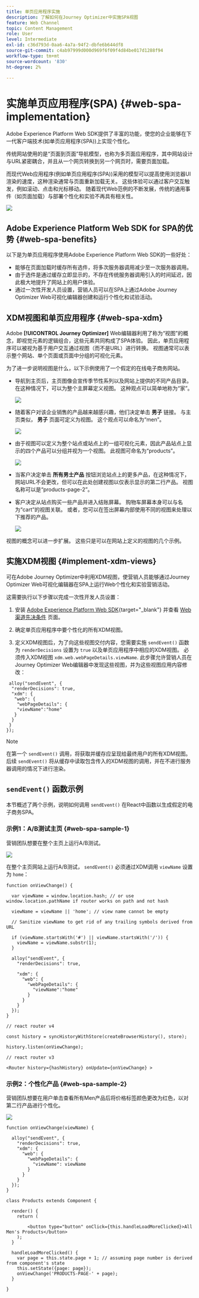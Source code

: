 ```yaml
---
title: 单页应用程序实施
description: 了解如何在Journey Optimizer中实施SPA视图
feature: Web Channel
topic: Content Management
role: User
level: Intermediate
exl-id: c36d793d-0aa6-4a7a-94f2-dbfe6b644df8
source-git-commit: c4ab97999d000d969f6f09f4d84be017d1288f94
workflow-type: tm+mt
source-wordcount: '830'
ht-degree: 2%

---
```


# 实施单页应用程序(SPA) {#web-spa-implementation}

Adobe Experience Platform Web SDK提供了丰富的功能，使您的企业能够在下一代客户端技术(如单页应用程序(SPA))上实现个性化。

传统网站使用的是“页面到页面”导航模型，也称为多页面应用程序，其中网站设计与URL紧密耦合，并且从一个网页转换到另一个网页时，需要页面加载。

而现代Web应用程序(例如单页应用程序(SPA))采用的模型可以提高使用浏览器UI渲染的速度，这种渲染通常与页面重新加载无关。 这些体验可以通过客户交互触发，例如滚动、点击和光标移动。 随着现代Web范例的不断发展，传统的通用事件（如页面加载）与部署个性化和实验不再具有相关性。

![](assets/web-spa-vs-traditional-lifecycle.png)

## Adobe Experience Platform Web SDK for SPA的优势 {#web-spa-benefits}

以下是为单页应用程序使用Adobe Experience Platform Web SDK的一些好处：

* 能够在页面加载时缓存所有选件，将多次服务器调用减少至一次服务器调用。
* 由于选件是通过缓存立即显示的，不存在传统服务器调用引入的时间延迟，因此极大地提升了网站上的用户体验。
* 通过一次性开发人员设置，营销人员可以在SPA上通过Adobe Journey Optimizer Web可视化编辑器创建和运行个性化和试验活动。

## XDM视图和单页应用程序 {#web-spa-xdm}

Adobe **[!UICONTROL Journey Optimizer]** Web编辑器利用了称为“视图”的概念，即视觉元素的逻辑组合，这些元素共同构成了SPA体验。 因此，单页应用程序可以被视为基于用户交互通过视图（而不是URL）进行转换。 视图通常可以表示整个网站、单个页面或页面中分组的可视化元素。

为了进一步说明视图是什么，以下示例使用了一个假定的在线电子商务网站。

* 导航到主页后，主页图像会宣传季节性系列以及网站上提供的不同产品目录。 在这种情况下，可以为整个主屏幕定义视图。 这种观点可以简单地称为“家”。

  ![](assets/web-spa-home.png)

* 随着客户对该企业销售的产品越来越感兴趣，他们决定单击 **男子** 链接。 与主页类似， **男子** 页面可定义为视图。 这个观点可以命名为“men”。

  ![](assets/web-spa-men.png)

* 由于视图可以定义为整个站点或站点上的一组可视化元素，因此产品站点上显示的四个产品可以分组并视为一个视图。 此视图可命名为“products”。

  ![](assets/web-spa-men-products.png)

* 当客户决定单击 **所有男士产品** 按钮浏览站点上的更多产品，在这种情况下，网站URL不会更改，但可以在此处创建视图以仅表示显示的第二行产品。 视图名称可以是“products-page-2”。

* 客户决定从站点购买一些产品并进入结账屏幕。 购物车屏幕本身可以与名为“cart”的视图关联。 或者，您可以在签出屏幕内部使用不同的视图来处理以下推荐的产品。

  ![](assets/web-spa-cart.png)

视图的概念可以进一步扩展。 这些只是可以在网站上定义的视图的几个示例。

## 实施XDM视图 {#implement-xdm-views}

可在Adobe Journey Optimizer中利用XDM视图，使营销人员能够通过Journey Optimizer Web可视化编辑器在SPA上运行Web个性化和实验营销活动。

这需要执行以下步骤以完成一次性开发人员设置：

1. 安装 [Adobe Experience Platform Web SDK](https://experienceleague.adobe.com/docs/experience-platform/edge/fundamentals/installing-the-sdk.html){target="_blank"} 并查看 [Web渠道先决条件](web-prerequisites.md) 页面。

2. 确定单页应用程序中要个性化的所有XDM视图。

3. 定义XDM视图后，为了向这些视图交付内容，您需要实施 `sendEvent()` 函数为 `renderDecisions` 设置为 `true` 以及单页应用程序中相应的XDM视图。 必须传入XDM视图 `xdm.web.webPageDetails.viewName`. 此步骤允许营销人员在Journey Optimizer Web编辑器中发现这些视图，并为这些视图应用内容修改：

```
 alloy("sendEvent", {
  "renderDecisions": true,
  "xdm": {
   "web": {
    "webPageDetails": {
    "viewName":"home"
   }
  }
 }
});
```

>[!NOTE]
>
>在第一个 `sendEvent()` 调用，将获取并缓存应呈现给最终用户的所有XDM视图。 后续 `sendEvent()` 将从缓存中读取包含传入的XDM视图的调用，并在不进行服务器调用的情况下进行渲染。

## `sendEvent()` 函数示例

本节概述了两个示例，说明如何调用 `sendEvent()` 在React中函数以生成假定的电子商务SPA。

### 示例1：A/B测试主页 {#web-spa-sample-1}

营销团队想要在整个主页上运行A/B测试。

![](assets/web-spa-home.png)

在整个主页网站上运行A/B测试， `sendEvent()` 必须通过XDM调用 `viewName` 设置为 `home`：

```
function onViewChange() {

  var viewName = window.location.hash; // or use window.location.pathName if router works on path and not hash

  viewName = viewName || 'home'; // view name cannot be empty

  // Sanitize viewName to get rid of any trailing symbols derived from URL

  if (viewName.startsWith('#') || viewName.startsWith('/')) {
    viewName = viewName.substr(1);
  }

  alloy("sendEvent", {
    "renderDecisions": true,

    "xdm": {
      "web": {
        "webPageDetails": {
          "viewName":"home"
        }
      }
    }
  });
}

// react router v4

const history = syncHistoryWithStore(createBrowserHistory(), store);

history.listen(onViewChange);

// react router v3

<Router history={hashHistory} onUpdate={onViewChange} >
```

### 示例2：个性化产品 {#web-spa-sample-2}

营销团队想要在用户单击查看所有Men产品后将价格标签颜色更改为红色，以对第二行产品进行个性化。

![](assets/web-spa-men-products.png)

```
function onViewChange(viewName) {

  alloy("sendEvent", {
    "renderDecisions": true,
    "xdm": {
      "web": {
        "webPageDetails": {
          "viewName": viewName
        }
      }
    }
  });
}

class Products extends Component {

  render() {
    return (

        <button type="button" onClick={this.handleLoadMoreClicked}>All Men's Products</button>
    );
  }

  handleLoadMoreClicked() {
    var page = this.state.page + 1; // assuming page number is derived from component's state
    this.setState({page: page});
    onViewChange('PRODUCTS-PAGE-' + page);
  }

}
```
